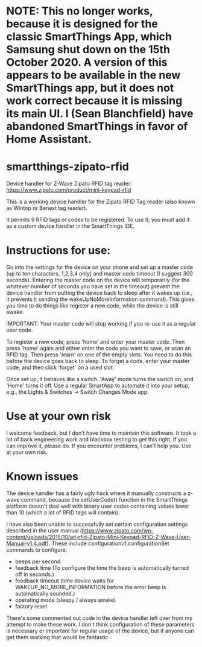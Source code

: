 # NOTE: This no longer works, because it is designed for the classic SmartThings App, which Samsung shut down on the 15th October 2020. A version of this appears to be available in the new SmartThings app, but it does not work correct because it is missing its main UI. I (Sean Blanchfield) have abandoned SmartThings in favor of Home Assistant.

# smartthings-zipato-rfid
Device handler for Z-Wave Zipato RFID tag reader: https://www.zipato.com/product/mini-keypad-rfid

This is a working device handler for the Zipato RFID Tag reader (also known as Wintop or Benext tag reader).

It permits 9 RFID tags or codes to be registered. To use it, you must add it as a custom device handler in the SmartThings IDE.

# Instructions for use:
Go into the settings for the device on your phone and set up a master code (up to ten characters, 1,2,3,4 only) and master code timeout (I suggest 300 seconds). Entering the master code on the device will temporarily (for the whatever number of seconds you have set in the timeout) prevent the device handler from putting the device back to sleep after it wakes up (i.e., it prevents it sending the wakeUpNoMoreInformation command).  This gives you time to do things like register a new code, while the device is still awake.

IMPORTANT: Your master code will stop working if you re-use it as a regular user code.

To register a new code, press 'home' and enter your master code. Then press 'home' again and either enter the code you want to save, or scan an RFID tag. Then press 'learn' on one of the empty slots. You need to do this before the device goes back to sleep. To forget a code, enter your master code, and then click 'forget' on a used slot.

Once set up, it behaves like a switch. 'Away' mode turns the switch on, and 'Home' turns it off. Use a regular SmartApp to automate it into your setup, e.g., the Lights & Switches -> Switch Changes Mode app.

# Use at your own risk
I welcome feedback, but I don't have time to maintain this software. It took a lot of back engineering work and blackbox testing to get this right. If you can improve it, please do. If you encounter problems, I can't help you. Use at your own risk.

# Known issues
The device handler has a fairly ugly hack where it manually constructs a z-wave command, because the setUserCode() function in the SmartThings platform doesn't deal well with binary user codes containing values lower than 10 (which a lot of RFID tags will contain). 

I have also been unable to successfully set certain configuration settings described in the user manual (https://www.zipato.com/wp-content/uploads/2015/10/wt-rfid-Zipato-Mini-Keypad-RFiD-Z-Wave-User-Manual-v1.4.pdf). These include configurationv1.configurationSet commands to configure:
- beeps per second
- feedback time (To configure the time the beep is automatically turned off in seconds.)
- feedback timeout (time device waits for WAKEUP_NO_MORE_INFORMATION before the error beep is automatically sounded.)
- operating mode (sleepy / always awake)
- factory reset

There's some commented out code in the device handler left over from my attempt to make these work. I don't think configuration of these parameters is necessary or important for regular usage of the device, but if anyone can get them working that would be fantastic.

